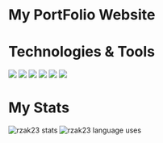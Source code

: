 # My PortFolio Website

# Technologies & Tools
![](https://img.shields.io/badge/style-bootstrap-blue?style=plastic&logo=bootstrap)
![](https://img.shields.io/badge/js-javascript-blue?style=plastic&logo=jquery)
![](https://img.shields.io/badge/os-windows-blue?style=plastic&logo=windows)
![](https://img.shields.io/badge/database-mysql-blue?style=plastic&logo=mysql)
![](https://img.shields.io/badge/code-php-blue?style=plastic&logo=php)
![](https://img.shields.io/badge/framework-codeigniter-blue?style=plastic&logo=codeigniter)

# My Stats

![rzak23 stats](https://github-readme-stats.vercel.app/api?username=rzak23&show_icons=true&theme=radical&count_private=true)
![rzak23 language uses](https://github-readme-stats.vercel.app/api/top-langs/?username=rzak23&layout=default&theme=radical)